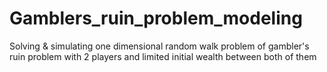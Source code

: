 # Gamblers_ruin_problem_modeling

Solving & simulating one dimensional random walk problem of gambler's ruin problem with 2 players and limited initial wealth between both of them
